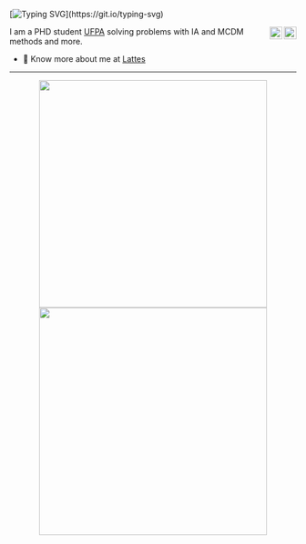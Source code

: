 [![Typing SVG](https://readme-typing-svg.herokuapp.com?font=Rock+Salt&size=60&color=409A63&center=true&vCenter=true&multiline=true&width=1200&height=240&lines=Hi%2C+there!+I'm+Daniel!;Always+focusing+on+learning!)](https://git.io/typing-svg)

<a href="https://www.linkedin.com/in/daniel-souza-810b62a0/" target="_blank" rel="nofollow"><img align="right" alt="Daniel's Linkdein" width="22px" src="https://cdn.jsdelivr.net/npm/simple-icons@v3/icons/linkedin.svg" /></a>

<a href="https://www.instagram.com/danielssouzaa/" target="_blank" rel="nofollow"><img align="right" alt="Daniel's Insta" width="22px" src="https://cdn.jsdelivr.net/npm/simple-icons@v3/icons/instagram.svg" /></a>

I am a PHD student [UFPA](https://portal.ufpa.br/) solving problems with IA and MCDM methods and more. 

- 👨 Know more about me at [Lattes](http://buscatextual.cnpq.br/buscatextual/visualizacv.do?id=K8743892P6) 

---
<p align = "center">
  <img src = "https://github-readme-stats.vercel.app/api?username=dsouza13&show_icons=true&theme=bear" width = 400>
  <img src = "https://github-readme-streak-stats.herokuapp.com?user=dsouza13&theme=dark&hide_border=true" width = 400>
</p>
